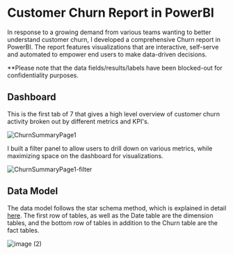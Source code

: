 # Customer Churn Report in PowerBI

In response to a growing demand from various teams wanting to better understand customer churn, I developed a comprehensive Churn report in PowerBI. The report features visualizations that are interactive, self-serve and automated to empower end users to make data-driven decisions. 

**Please note that the data fields/results/labels have been blocked-out for confidentiality purposes. 

## Dashboard
This is the first tab of 7 that gives a high level overview of customer churn activity broken out by different metrics and KPI's. 

![ChurnSummaryPage1](https://user-images.githubusercontent.com/69849998/204414424-09e1ec39-3d28-4bfa-a066-93d248191eb5.png)



I built a filter panel to allow users to drill down on various metrics, while maximizing space on the dashboard for visualizations. 

![ChurnSummaryPage1-filter](https://user-images.githubusercontent.com/69849998/204414532-2f370900-d6a2-47f5-98a0-12e2ff3fa69d.png)

## Data Model
The data model follows the star schema method, which is explained in detail [here](https://learn.microsoft.com/en-us/power-bi/guidance/star-schema). The first row of tables, as well as the Date table are the dimension tables, and the bottom row of tables in addition to the Churn table are the fact tables. 

![image (2)](https://user-images.githubusercontent.com/69849998/204418754-1ffb113c-16a3-4be6-bae1-a17931968129.png)
